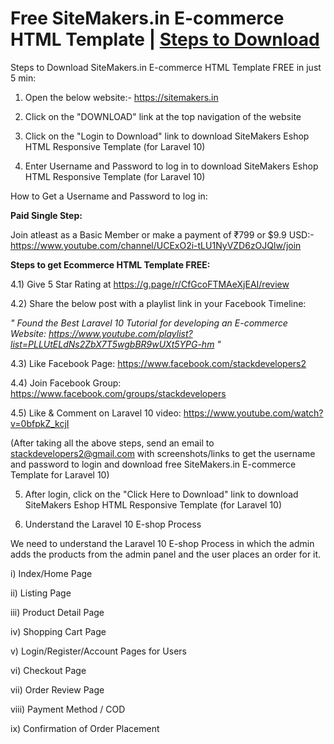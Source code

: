 # Free SiteMakers.in E-commerce HTML Template | <a target="_blank" rel="nofollow" href="https://youtu.be/BeBxBnOVcsw">Steps to Download</a>

Steps to Download SiteMakers.in E-commerce HTML Template FREE in just 5 min:

1) Open the below website:-
https://sitemakers.in

2) Click on the "DOWNLOAD" link at the top navigation of the website

3) Click on the "Login to Download" link to download SiteMakers Eshop HTML Responsive Template (for Laravel 10)

4) Enter Username and Password to log in to download SiteMakers Eshop HTML Responsive Template (for Laravel 10)

How to Get a Username and Password to log in:

<strong>Paid Single Step:</strong>

Join atleast as a Basic Member or make a payment of ₹799 or $9.9 USD:- https://www.youtube.com/channel/UCExO2i-tLU1NyVZD6zOJQlw/join

<strong>Steps to get Ecommerce HTML Template FREE:</strong>

4.1) Give 5 Star Rating at https://g.page/r/CfGcoFTMAeXjEAI/review

4.2) Share the below post with a playlist link in your Facebook Timeline: 

<i>" Found the Best Laravel 10 Tutorial for developing an E-commerce Website:
https://www.youtube.com/playlist?list=PLLUtELdNs2ZbX7T5wgbBR9wUXt5YPG-hm "</i>

4.3) Like Facebook Page: https://www.facebook.com/stackdevelopers2

4.4) Join Facebook Group: https://www.facebook.com/groups/stackdevelopers

4.5) Like & Comment on Laravel 10 video: https://www.youtube.com/watch?v=0bfpkZ_kcjI

(After taking all the above steps, send an email to stackdevelopers2@gmail.com with screenshots/links to get the username and password to login and download free SiteMakers.in E-commerce Template for Laravel 10)

5) After login, click on the "Click Here to Download" link to download SiteMakers Eshop HTML Responsive Template (for Laravel 10)

6) Understand the Laravel 10 E-shop Process

We need to understand the Laravel 10 E-shop Process in which the admin adds the products from the admin panel and the user places an order for it. 

i) Index/Home Page

ii) Listing Page 

iii) Product Detail Page

iv) Shopping Cart Page

v) Login/Register/Account Pages for Users

vi) Checkout Page

vii) Order Review Page

viii) Payment Method / COD

ix) Confirmation of Order Placement

